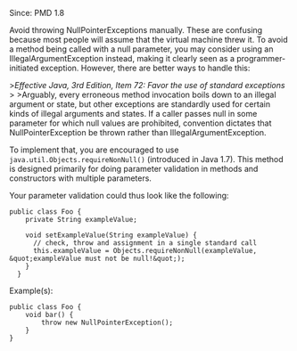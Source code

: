 Since: PMD 1.8

Avoid throwing NullPointerExceptions manually. These are confusing because most people will assume that the
virtual machine threw it.  To avoid a method being called with a null parameter, you may consider
using an IllegalArgumentException instead, making it clearly seen as a programmer-initiated exception.
However, there are better ways to handle this:

&gt;*Effective Java, 3rd Edition, Item 72: Favor the use of standard exceptions*
&gt;
&gt;Arguably, every erroneous method invocation boils down to an illegal argument or state,
but other exceptions are standardly used for certain kinds of illegal arguments and states.
If a caller passes null in some parameter for which null values are prohibited, convention dictates that
NullPointerException be thrown rather than IllegalArgumentException.

To implement that, you are encouraged to use `java.util.Objects.requireNonNull()`
(introduced in Java 1.7). This method is designed primarily for doing parameter
validation in methods and constructors with multiple parameters.

Your parameter validation could thus look like the following:
```
public class Foo {
    private String exampleValue;

    void setExampleValue(String exampleValue) {
      // check, throw and assignment in a single standard call
      this.exampleValue = Objects.requireNonNull(exampleValue, &quot;exampleValue must not be null!&quot;);
    }
  }
```

Example(s):
```
public class Foo {
    void bar() {
        throw new NullPointerException();
    }
}
```

